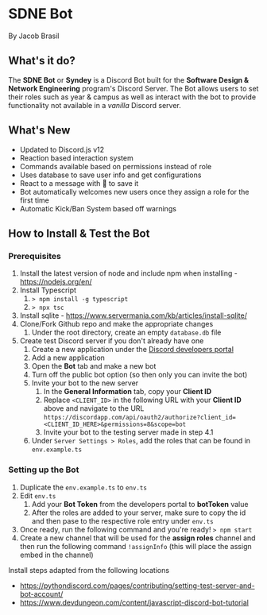 # SDNE Bot

By Jacob Brasil

## What's it do?

The **SDNE Bot** or **Syndey** is a Discord Bot built for the **Software Design & Network Engineering** program's Discord Server. The Bot allows users to set their roles such as year & campus as well as interact with the bot to provide functionality not available in a *vanilla* Discord server.

## What's New

- Updated to Discord.js v12
- Reaction based interaction system
- Commands available based on permissions instead of role
- Uses database to save user info and get configurations
- React to a message with 📌 to save it
- Bot automatically welcomes new users once they assign a role for the first time
- Automatic Kick/Ban System based off warnings


## How to Install & Test the Bot
### Prerequisites
1. Install the latest version of node and include npm when installing - https://nodejs.org/en/
2. Install Typescript
   1. `> npm install -g typescript`
   2. `> npx tsc`
3. Install sqlite - https://www.servermania.com/kb/articles/install-sqlite/
4. Clone/Fork Github repo and make the appropriate changes
   1. Under the root directory, create an empty `database.db` file
5. Create test Discord server if you don't already have one
   1. Create a new application under the [Discord developers portal](https://discordapp.com/developers/applications/)
   2. Add a new application
   3. Open the **Bot** tab and make a new bot
   4. Turn off the public bot option (so then only you can invite the bot)
   5. Invite your bot to the new server
      1. In the **General Information** tab, copy your **Client ID**
      2. Replace `<CLIENT_ID>` in the following URL with your **Client ID** above and navigate to the URL
      `https://discordapp.com/api/oauth2/authorize?client_id=<CLIENT_ID_HERE>&permissions=8&scope=bot`
      1. Invite your bot to the testing server made in step 4.1
   6. Under `Server Settings > Roles`, add the roles that can be found in `env.example.ts`

### Setting up the Bot
1. Duplicate the `env.example.ts` to `env.ts`
2. Edit `env.ts`
   1. Add your **Bot Token** from the developers portal to **botToken** value
   2. After the roles are added to your server, make sure to copy the id and then pase to the respective role entry under `env.ts`
3. Once ready, run the following command and you're ready! `> npm start`
4. Create a new channel that will be used for the **assign roles** channel and then run the following command `!assignInfo` (this will place the assign embed in the channel)

Install steps adapted from the following locations
- https://pythondiscord.com/pages/contributing/setting-test-server-and-bot-account/
- https://www.devdungeon.com/content/javascript-discord-bot-tutorial